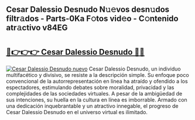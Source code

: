 ## Cesar Dalessio Desnudo N𝚞𝚎vos desn𝚞dos filtr𝚊dos - Parts-0Ka F𝚘tos vid𝚎o - C𝚘ntenido atr𝚊ctivo v84EG

# <h2><a href="http://mba3nx.tromn.icu/?c=Cesar+Dalessio+Desnudo">🔗👉👉👉 Cesar Dalessio Desnudo 🔗🔗</a></h2>

[![Cesar Dalessio Desnudo nuevo](https://i.imgur.com/pEAQMta.gif)](http://mba3nx.tromn.icu/?c=Cesar+Dalessio+Desnudo)
Cesar Dalessio Desnudo, un individuo multifacético y divisivo, se resiste a la descripción simple. Su enfoque poco convencional de la autorrepresentación en línea ha atraído y ofendido a los espectadores, estimulando debates sobre moralidad, privacidad y las complejidades de las sociedades virtuales. A pesar de la ambigüedad de sus intenciones, su huella en la cultura en línea es imborrable. Armado con una dedicación inquebrantable y un atractivo innegable, el progreso de Cesar Dalessio Desnudo en el universo virtual es ilimitado.
